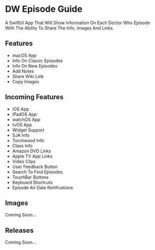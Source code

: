 # DW Episode Guide

A SwiftUI App That Will Show Information On Each Doctor Who Episode With The Ability To Share The Info, Images And Links.

## Features

- macOS App
- Info On Classic Episodes
- Info On New Episodes
- Add Notes
- Share Wiki Link
- Copy Images

## Incoming Features

- iOS App
- iPadOS App
- watchOS App
- tvOS App
- Widget Support
- SJA Info
- Torchwood Info
- Class Info
- Amazon DVD Links
- Apple TV App Links
- Video Clips
- User Feedback Button
- Search To Find Episodes
- TouchBar Buttons
- Keyboard Shortcuts
- Episode Air Date Notifications

## Images

Coming Soon...

## Releases

Coming Soon...
